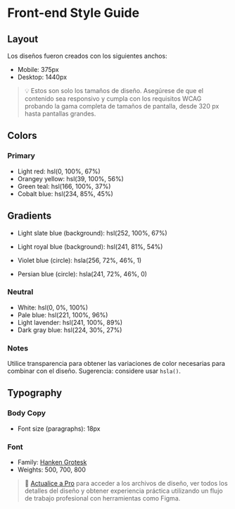 # Front-end Style Guide

## Layout

Los diseños fueron creados con los siguientes anchos:

- Mobile: 375px
- Desktop: 1440px

> 💡 Estos son solo los tamaños de diseño. Asegúrese de que el contenido sea responsivo y cumpla con los requisitos WCAG probando la gama completa de tamaños de pantalla, desde 320 px hasta pantallas grandes.

## Colors

### Primary

- Light red: hsl(0, 100%, 67%)
- Orangey yellow: hsl(39, 100%, 56%)
- Green teal: hsl(166, 100%, 37%)
- Cobalt blue: hsl(234, 85%, 45%)

## Gradients

- Light slate blue (background): hsl(252, 100%, 67%)
- Light royal blue (background): hsl(241, 81%, 54%)

- Violet blue (circle): hsla(256, 72%, 46%, 1)
- Persian blue (circle): hsla(241, 72%, 46%, 0)



### Neutral

- White: hsl(0, 0%, 100%)
- Pale blue: hsl(221, 100%, 96%)
- Light lavender: hsl(241, 100%, 89%)
- Dark gray blue: hsl(224, 30%, 27%)

### Notes

Utilice transparencia para obtener las variaciones de color necesarias para combinar con el diseño. Sugerencia: considere usar `hsla()`.

## Typography

### Body Copy

- Font size (paragraphs): 18px

### Font

- Family: [Hanken Grotesk](https://fonts.google.com/specimen/Hanken+Grotesk)
- Weights: 500, 700, 800

> 💎 [Actualice a Pro](https://www.frontendmentor.io/pro?ref=style-guide) para acceder a los archivos de diseño, ver todos los detalles del diseño y obtener experiencia práctica utilizando un flujo de trabajo profesional con herramientas como Figma.
